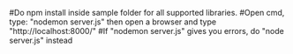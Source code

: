 #Do npm install inside sample folder for all supported libraries.
#Open cmd, type: "nodemon server.js" then open a browser and type "http://localhost:8000/"
#If "nodemon server.js" gives you errors, do "node server.js" instead
